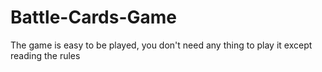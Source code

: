 # Battle-Cards-Game
The game is easy to be played, you don't need any thing to play it except reading the rules 
